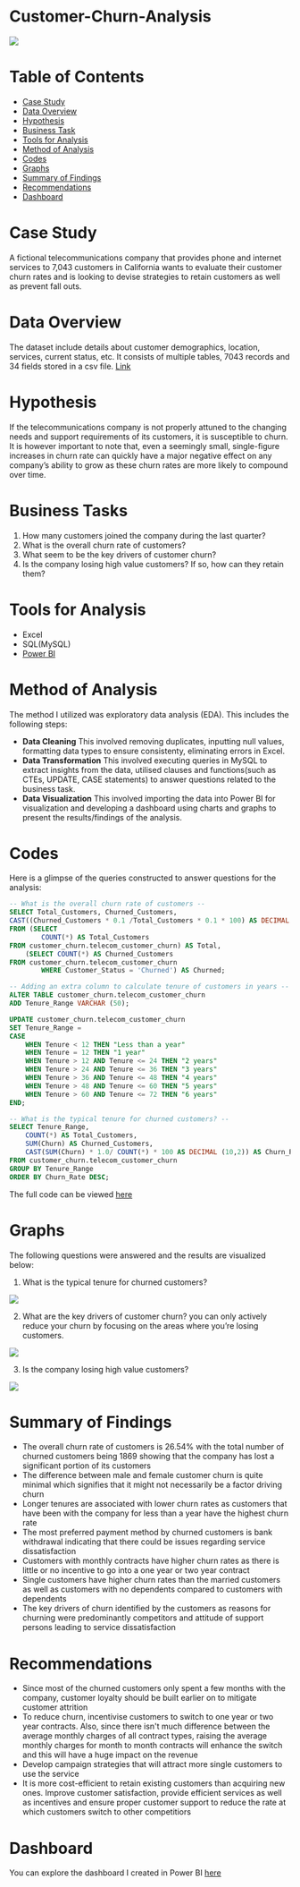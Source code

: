 # Customer-Churn-Analysis
![](Intro-Image.png)
# Table of Contents
- [Case Study](#case-study)
- [Data Overview](#data-overview)
- [Hypothesis](#hypothesis)
- [Business Task](#business-task)
- [Tools for Analysis](#tools-for-analysis)
- [Method of Analysis](#method-of-analysis)
- [Codes](#codes)
- [Graphs](#graphs)
- [Summary of Findings](#summary-of-findings)
- [Recommendations](#Recommendations)
- [Dashboard](#dashboard)
# Case Study
A fictional telecommunications company that provides phone and internet services to 7,043 customers in California wants to evaluate their customer churn rates and is looking to devise strategies to retain customers as well as prevent fall outs.
# Data Overview 
The dataset include details about customer demographics, location, services, current status, etc. It consists of multiple tables, 7043 records and 34 fields stored in a csv file. [Link](https://mavenanalytics.io/data-playground?search=customer%20churn)
# Hypothesis
If the telecommunications company is not properly attuned to the changing needs and support requirements of its customers, it is susceptible to churn. 
It is however important to note that, even a seemingly small, single-figure increases in churn rate can quickly have a major negative effect on any company’s ability to grow as these churn rates are more likely to compound over time.

# Business Tasks
1. How many customers joined the company during the last quarter?
2. What is the overall churn rate of customers?
3. What seem to be the key drivers of customer churn?
4. Is the company losing high value customers? If so, how can they retain them?
# Tools for Analysis 
- Excel
- SQL(MySQL)
- [Power BI](https://app.powerbi.com/view?r=eyJrIjoiZGZjZWZjNzYtODhlMS00MzFiLWIxYTMtMjAyZjllMjc3ZmM4IiwidCI6ImRmODY3OWNkLWE4MGUtNDVkOC05OWFjLWM4M2VkN2ZmOTVhMCJ9)
# Method of Analysis
The method I utilized was exploratory data analysis (EDA). This includes the following steps:
- **Data Cleaning**
This involved removing duplicates, inputting null values, formatting data types to ensure consistenty, eliminating errors in Excel.
- **Data Transformation**
This involved executing queries in MySQL to extract insights from the data, utilised clauses and functions(such as CTEs, UPDATE, CASE statements) to answer questions related to the business task.
- **Data Visualization**
This involved importing the data into Power BI for visualization and developing a dashboard using charts and graphs to present the results/findings of the analysis.
# Codes 
Here is a glimpse of the queries constructed to answer questions for the analysis:

```sql
-- What is the overall churn rate of customers --
SELECT Total_Customers, Churned_Customers,
CAST((Churned_Customers * 0.1 /Total_Customers * 0.1 * 100) AS DECIMAL (10,2)) AS Churn_Rate
FROM (SELECT 
		COUNT(*) AS Total_Customers
FROM customer_churn.telecom_customer_churn) AS Total,
	(SELECT COUNT(*) AS Churned_Customers
FROM customer_churn.telecom_customer_churn
		WHERE Customer_Status = 'Churned') AS Churned;

-- Adding an extra column to calculate tenure of customers in years --
ALTER TABLE customer_churn.telecom_customer_churn
ADD Tenure_Range VARCHAR (50);

UPDATE customer_churn.telecom_customer_churn
SET Tenure_Range =
CASE 
	WHEN Tenure < 12 THEN "Less than a year"
    WHEN Tenure = 12 THEN "1 year"
    WHEN Tenure > 12 AND Tenure <= 24 THEN "2 years"
    WHEN Tenure > 24 AND Tenure <= 36 THEN "3 years"
    WHEN Tenure > 36 AND Tenure <= 48 THEN "4 years"
    WHEN Tenure > 48 AND Tenure <= 60 THEN "5 years"
    WHEN Tenure > 60 AND Tenure <= 72 THEN "6 years"
END;

-- What is the typical tenure for churned customers? --
SELECT Tenure_Range,
	COUNT(*) AS Total_Customers,
    SUM(Churn) AS Churned_Customers,
    CAST(SUM(Churn) * 1.0/ COUNT(*) * 100 AS DECIMAL (10,2)) AS Churn_Rate
FROM customer_churn.telecom_customer_churn
GROUP BY Tenure_Range
ORDER BY Churn_Rate DESC;
```
The full code can be viewed [here](Customer_Churn_Analysis.sql)
# Graphs
The following questions were answered and the results are visualized below:
 1. What is the typical tenure for churned customers?

![](Insight_1.png)

 2. What are the key drivers of customer churn?
 you can only actively reduce your churn by focusing on the areas where you’re losing customers.

![](Insight_2.png)

 3. Is the company losing high value customers?

![](Insight_3.png)

# Summary of Findings
- The overall churn rate of customers is 26.54% with the total number of churned customers being 1869 showing that the company has lost a significant portion of its customers
- The difference between male and female customer churn is quite minimal which signifies that it might not necessarily be a factor driving churn
- Longer tenures are associated with lower churn rates as customers that have been with the company for less than a year have the highest churn rate
- The most preferred payment method by churned customers is bank withdrawal indicating that there could be issues regarding service dissatisfaction
- Customers with monthly contracts have higher churn rates as there is little or no incentive to go into a one year or two year contract
- Single customers have higher churn rates than the married customers as well as customers with no dependents compared to customers with dependents
- The key drivers of churn identified by the customers as reasons for churning were predominantly competitors and attitude of support persons leading to service dissatisfaction
# Recommendations
- Since most of the churned customers only spent a few months with the company, customer loyalty should be built earlier on to mitigate customer attrition
- To reduce churn, incentivise customers to switch to one year or two year contracts. Also, since there isn't much difference between the average monthly charges of all contract types, raising the average monthly charges for month to month contracts will enhance the switch and this will have a huge impact on the revenue
- Develop campaign strategies that will attract more single customers to use the service
- It is more cost-efficient to retain existing customers than acquiring new ones. Improve customer satisfaction, provide efficient services as well as incentives and ensure proper customer support to reduce the rate at which customers switch to other competitiors
# Dashboard
You can explore the dashboard I created in Power BI [here](https://app.powerbi.com/view?r=eyJrIjoiZGZjZWZjNzYtODhlMS00MzFiLWIxYTMtMjAyZjllMjc3ZmM4IiwidCI6ImRmODY3OWNkLWE4MGUtNDVkOC05OWFjLWM4M2VkN2ZmOTVhMCJ9)


